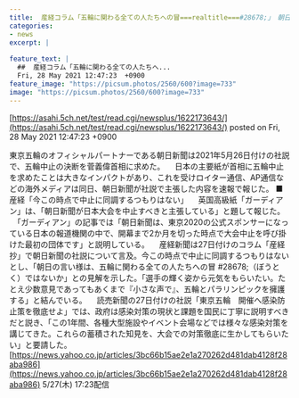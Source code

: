 ```yaml
---
title:  産経コラム「五輪に関わる全ての人たちへの冒===realtitle===#28678;」　朝日新聞「五輪中止」社説に言及  
categories:
- news
excerpt: |
  
feature_text: |
  ##  産経コラム「五輪に関わる全ての人たちへ...
  Fri, 28 May 2021 12:47:23  +0900
feature_image: "https://picsum.photos/2560/600?image=733"
image: "https://picsum.photos/2560/600?image=733"
---
```


[https://asahi.5ch.net/test/read.cgi/newsplus/1622173643/](https://asahi.5ch.net/test/read.cgi/newsplus/1622173643/)
posted on Fri, 28 May 2021 12:47:23  +0900

<!--more-->

東京五輪のオフィシャルパートナーである朝日新聞は2021年5月26日付けの社説で、五輪中止の決断を菅義偉首相に求めた。 　日本の主要紙が首相に五輪中止を求めたことは大きなインパクトがあり、これを受けロイター通信、AP通信などの海外メディアは同日、朝日新聞が社説で主張した内容を速報で報じた。 ■産経「今この時点で中止に同調するつもりはない」 　英国高級紙「ガーディアン」は、「朝日新聞が日本大会を中止すべきと主張している」と題して報じた。 　「ガーディアン」の記事では「朝日新聞は、東京2020の公式スポンサーになっている日本の報道機関の中で、開幕まで2か月を切った時点で大会中止を呼び掛けた最初の団体です」と説明している。 　産経新聞は27日付けのコラム「産経抄」で朝日新聞の社説について言及。今この時点で中止に同調するつもりはないとし、「朝日の言い様は、五輪に関わる全ての人たちへの冒 #28678;（ぼうとく）ではないか」との見解を示した。「選手の輝く姿から元気をもらいたい。たとえ少数意見であってもあくまで『小さな声で』、五輪とパラリンピックを擁護する」と結んでいる。 　読売新聞の27日付けの社説「東京五輪　開催へ感染防止策を徹底せよ」では、政府は感染対策の現状と課題を国民に丁寧に説明すべきだと説き、「この1年間、各種大型施設やイベント会場などでは様々な感染対策を講じてきた。これらの蓄積された知見を、大会での対策徹底に生かしてもらいたい」と要請した。 [https://news.yahoo.co.jp/articles/3bc66b15ae2e1a270262d481dab4128f28aba986](https://news.yahoo.co.jp/articles/3bc66b15ae2e1a270262d481dab4128f28aba986) 5/27(木) 17:23配信
